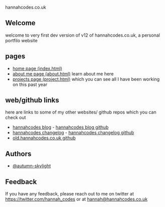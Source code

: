 hannahcodes.co.uk

## Welcome

welcome to very first dev version of v12 of hannahcodes.co.uk, a personal portfilo website

## pages

- [home page (index.html)](https://hannahcodes.co.uk)
- [about me page (about.html)](https://hannahcodes.co.uk/about.html) learn about me here
- [projects page (project.html)](https://hannahcodes.co.uk/projects.html) which you can see all I have been working on this past year

## web/github links

here are links to some of my other websites/ github repos which you can check out

- [hannahcodes blog](https://blog.hannahcodes.co.uk) - [hannahcodes blog github](https://github.com/autumn-skylight/blog.hannahcodes.co.uk)
- [hannahcodes changelog](https://changelog.hannahcodes.co.uk/hannahcodes/changelog.html) - [hannahcodes changelog github](https://github.com/autumn-skylight/changelog.hannahcodes.co.uk)
- [old.hannahcodes.co.uk github](https://github.com/autumn-skylight/old.hannahcodes.co.uk)

## Authors

- [@autumn-skylight](https://www.github.com/autumn-skylight)

## Feedback

If you have any feedback, please reach out to me on twitter at https://twitter.com/hannah_codes or at hannah@hannahcodes.co.uk
